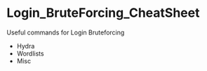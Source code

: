 # Login_BruteForcing_CheatSheet
Useful commands for Login Bruteforcing 

- Hydra
- Wordlists
- Misc
